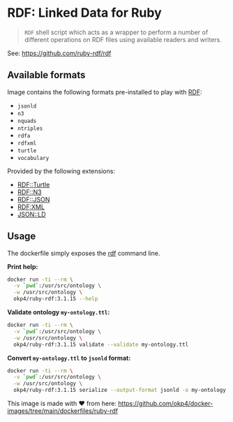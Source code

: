 # RDF: Linked Data for Ruby

> `RDF` shell script which acts as a wrapper to perform a number of different operations on RDF files using available readers and writers.

See: <https://github.com/ruby-rdf/rdf>

## Available formats

Image contains the following formats pre-installed to play with [RDF](https://www.w3.org/RDF/):

- `jsonld`
- `n3`
- `nquads`
- `ntriples`
- `rdfa`
- `rdfxml`
- `turtle`
- `vocabulary`

Provided by the following extensions:

- [RDF::Turtle](https://github.com/ruby-rdf/rdf-turtle)
- [RDF::N3](https://github.com/ruby-rdf/rdf-n3)
- [RDF::JSON](https://github.com/ruby-rdf/rdf-json)
- [RDF:XML](https://github.com/ruby-rdf/rdf-rdfxml)
- [JSON::LD](https://github.com/ruby-rdf/json-ld)

## Usage

The dockerfile simply exposes the [rdf](https://github.com/ruby-rdf/rdf#command-line) command line.

**Print help:**

```sh
docker run -ti --rm \
  -v `pwd`:/usr/src/ontology \
  -w /usr/src/ontology \
  okp4/ruby-rdf:3.1.15 --help
```

**Validate ontology `my-ontology.ttl`:**

```sh
docker run -ti --rm \
  -v `pwd`:/usr/src/ontology \
  -w /usr/src/ontology \
  okp4/ruby-rdf:3.1.15 validate --validate my-ontology.ttl
```

**Convert `my-ontology.ttl` to `jsonld` format:**

```sh
docker run -ti --rm \
  -v `pwd`:/usr/src/ontology \
  -w /usr/src/ontology \
  okp4/ruby-rdf:3.1.15 serialize --output-format jsonld -o my-ontology.json my-ontology.ttl
```

This image is made with ❤️ from here: <https://github.com/okp4/docker-images/tree/main/dockerfiles/ruby-rdf>
